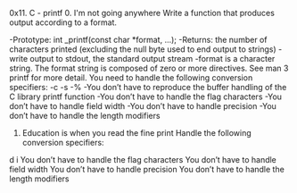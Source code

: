 0x11. C - printf
0. I'm not going anywhere
Write a function that produces output according to a format.

 -Prototype: int _printf(const char *format, ...);
 -Returns: the number of characters printed (excluding the null byte used to end output to strings)
 -write output to stdout, the standard output stream
 -format is a character string. The format string is composed of zero or more directives. See man 3 printf for more detail. You need to handle the following conversion specifiers:
     -c
     -s
     -%
 -You don’t have to reproduce the buffer handling of the C library printf function
 -You don’t have to handle the flag characters
 -You don’t have to handle field width
 -You don’t have to handle precision
 -You don’t have to handle the length modifiers

1. Education is when you read the fine print
Handle the following conversion specifiers:

d
i
You don’t have to handle the flag characters
You don’t have to handle field width
You don’t have to handle precision
You don’t have to handle the length modifiers
